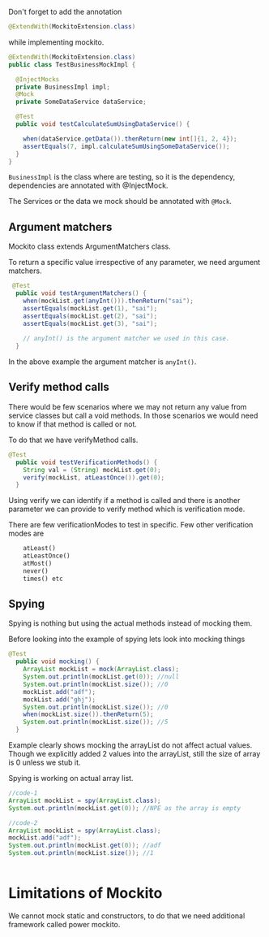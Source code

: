 Don't forget to add the annotation 

```java
@ExtendWith(MockitoExtension.class)
```
while implementing mockito.

```java
@ExtendWith(MockitoExtension.class)
public class TestBusinessMockImpl {

  @InjectMocks
  private BusinessImpl impl;
  @Mock
  private SomeDataService dataService;

  @Test
  public void testCalculateSumUsingDataService() {

    when(dataService.getData()).thenReturn(new int[]{1, 2, 4});
    assertEquals(7, impl.calculateSumUsingSomeDataService());
  }
}
```

`BusinessImpl` is the class where are testing, so it is the dependency, dependencies are annotated with @InjectMock.

The Services or the data we mock should be annotated with `@Mock`.

## Argument matchers

Mockito class extends ArgumentMatchers class.

To return a specific value irrespective of any parameter, we need argument matchers.

```java
 @Test
  public void testArgumentMatchers() {
    when(mockList.get(anyInt())).thenReturn("sai");
    assertEquals(mockList.get(1), "sai");
    assertEquals(mockList.get(2), "sai");
    assertEquals(mockList.get(3), "sai");
    
    // anyInt() is the argument matcher we used in this case. 
  }
```

In the above example the argument matcher is `anyInt()`. 

## Verify method calls

There would be few scenarios where we may not return any value from service classes but call a void methods. In those scenarios we would need to know if that method is called or not.

To do that we have verifyMethod calls.

```java
@Test
  public void testVerificationMethods() {
    String val = (String) mockList.get(0);
    verify(mockList, atLeastOnce()).get(0);
  }
```

Using verify we can identify if a method is called and there is another parameter we can provide to verify method which is verification mode.

There are few verificationModes to test in specific. Few other verification modes are 

```html
    atLeast()
    atLeastOnce()
    atMost()
    never()
    times() etc
```

## Spying

Spying is nothing but using the actual methods instead of mocking them.

Before looking into the example of spying lets look into mocking things

```java
@Test
  public void mocking() {
    ArrayList mockList = mock(ArrayList.class);
    System.out.println(mockList.get(0)); //null
    System.out.println(mockList.size()); //0
    mockList.add("adf");
    mockList.add("ghj");
    System.out.println(mockList.size()); //0
    when(mockList.size()).thenReturn(5);
    System.out.println(mockList.size()); //5
  }
```

Example clearly shows mocking the arrayList do not affect actual values. Though we explicitly added 2 values into the arrayList, still the size of array is 0 unless we stub it.

Spying is working on actual array list.

```java
//code-1
ArrayList mockList = spy(ArrayList.class);
System.out.println(mockList.get(0)); //NPE as the array is empty

//code-2
ArrayList mockList = spy(ArrayList.class);
mockList.add("adf");
System.out.println(mockList.get(0)); //adf
System.out.println(mockList.size()); //1
  
```

# Limitations of Mockito

We cannot mock static and constructors, to do that we need additional framework called power mockito.